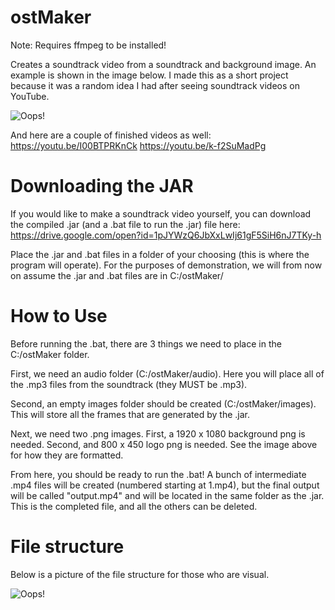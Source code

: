 # ostMaker

Note: Requires ffmpeg to be installed!

Creates a soundtrack video from a soundtrack and background image. An example is shown in the image below. I made this as a short project because it was a random idea I had after seeing soundtrack videos on YouTube.

![Oops!](https://i.imgur.com/ErcJHmR.png)

And here are a couple of finished videos as well: https://youtu.be/I00BTPRKnCk https://youtu.be/k-f2SuMadPg

# Downloading the JAR

If you would like to make a soundtrack video yourself, you can download the compiled .jar (and a .bat file to run the .jar) file here: https://drive.google.com/open?id=1pJYWzQ6JbXxLwIj61gF5SiH6nJ7TKy-h

Place the .jar and .bat files in a folder of your choosing (this is where the program will operate). For the purposes of demonstration, we will from now on assume the .jar and .bat files are in C:/ostMaker/

# How to Use

Before running the .bat, there are 3 things we need to place in the C:/ostMaker folder. 

First, we need an audio folder (C:/ostMaker/audio). Here you will place all of the .mp3 files from the soundtrack (they MUST be .mp3).

Second, an empty images folder should be created (C:/ostMaker/images). This will store all the frames that are generated by the .jar.

Next, we need two .png images. First, a 1920 x 1080 background png is needed. Second, and 800 x 450 logo png is needed. See the image above for how they are formatted.

From here, you should be ready to run the .bat! A bunch of intermediate .mp4 files will be created (numbered starting at 1.mp4), but the final output will be called "output.mp4" and will be located in the same folder as the .jar. This is the completed file, and all the others can be deleted.

# File structure

Below is a picture of the file structure for those who are visual.

![Oops!](https://i.imgur.com/V245vjd.png)
